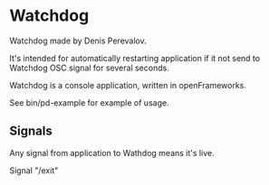 # Watchdog
Watchdog made by Denis Perevalov. 

It's intended for automatically restarting application if it not send to Watchdog OSC signal for several seconds.

Watchdog is a console application, written in openFrameworks.


See bin/pd-example for example of usage.

## Signals
Any signal from application to Wathdog means it's live.

Signal "/exit" 